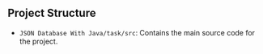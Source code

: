 ## Project Structure

- `JSON Database With Java/task/src`: Contains the main source code for the project.
